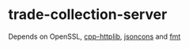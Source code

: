 # trade-collection-server

Depends on OpenSSL, [cpp-httplib](https://github.com/yhirose/cpp-httplib), [jsoncons](https://github.com/danielaparker/jsoncons) and [fmt](https://github.com/fmtlib/fmt)